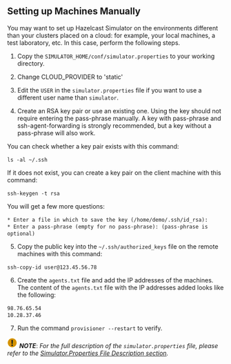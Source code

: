 

## Setting up Machines Manually

You may want to set up Hazelcast Simulator on the environments different than your clusters placed on a cloud: for example, your local machines, a test laboratory, etc. In this case, perform the following steps.

1. Copy the `SIMULATOR_HOME/conf/simulator.properties` to your working directory.

2. Change CLOUD_PROVIDER to 'static'

3. Edit the `USER` in the `simulator.properties` file if you want to use a different user name than `simulator`.

4. Create an RSA key pair or use an existing one. Using the key should not require entering the pass-phrase manually. A key with pass-phrase and ssh-agent-forwarding is strongly recommended, but a key without a pass-phrase will also work.

 You can check whether a key pair exists with this command:

 ```
 ls -al ~/.ssh
 ```
 If it does not exist, you can create a key pair on the client machine with this command:

 ```
 ssh-keygen -t rsa
 ```
 
 You will get a few more questions:

 	* Enter a file in which to save the key (/home/demo/.ssh/id_rsa):
 	* Enter a pass-phrase (empty for no pass-phrase): (pass-phrase is optional)

5. Copy the public key into the `~/.ssh/authorized_keys` file on the remote machines with this command:

 ```
 ssh-copy-id user@123.45.56.78
 ```

6. Create the `agents.txt` file and add the IP addresses of the machines. The content of the `agents.txt` file with the IP addresses added looks like the following:

 ```
 98.76.65.54
 10.28.37.46
 ```

7. Run the command `provisioner --restart` to verify.

![image](images/NoteSmall.jpg) ***NOTE***: *For the full description of the `simulator.properties` file, please refer to the [Simulator.Properties File Description section](#simulator-properties-file-description).*
